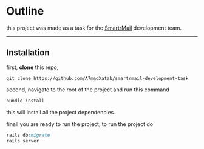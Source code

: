 # Outline 

this project was made as a task for the [SmartrMail](https://www.smartrmail.com/) development team.

***

## Installation

first, **clone** this repo, 

```
git clone https://github.com/A7madXatab/smartrmail-development-task
```

second, navigate to the root of the project and run this command
```ruby
bundle install 
```

this will install all the project dependencies.

finall you are ready to run the project, to run the project do

```ruby
rails db:migrate
rails server 
```